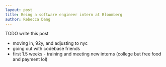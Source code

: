 ```yaml
---
layout: post 
title: Being a software engineer intern at Bloomberg
author: Rebecca Dang
---
```


TODO write this post

- moving in, 92y, and adjusting to nyc
- going out with codebase friends
- first 1.5 weeks - training and meeting new interns (college but free food and payment lol)
